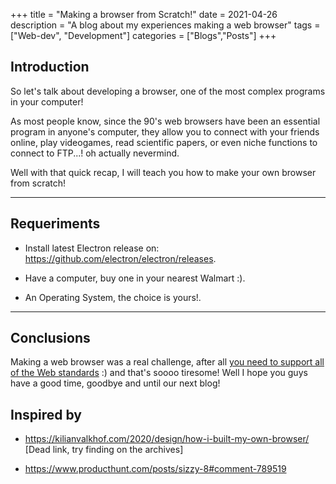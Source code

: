 +++
title = "Making a browser from Scratch!"
date = 2021-04-26
description = "A blog about my experiences making a web browser"
tags = ["Web-dev", "Development"]
categories = ["Blogs","Posts"]
+++

## Introduction

So let's talk about developing a browser, one of the most complex programs in your computer!

As most people know, since the 90's web browsers have been an essential program in anyone's computer, they allow you to connect with your friends online, play videogames, read scientific papers, or even niche functions to connect to FTP...! oh actually nevermind.

Well with that quick recap, I will teach you how to make your own browser from scratch!

---

## Requeriments

* Install latest Electron release on: <https://github.com/electron/electron/releases>.

* Have a computer, buy one in your nearest Walmart :).

* An Operating System, the choice is yours!.

---

## Conclusions

Making a web browser was a real challenge, after all [you need to support all of the Web standards](https://en.wikipedia.org/wiki/Web_standards) :) and that's soooo tiresome! Well I hope you guys have a good time, goodbye and until our next blog!

## Inspired by

* <https://kilianvalkhof.com/2020/design/how-i-built-my-own-browser/> [Dead link, try finding on the archives]

* <https://www.producthunt.com/posts/sizzy-8#comment-789519>
